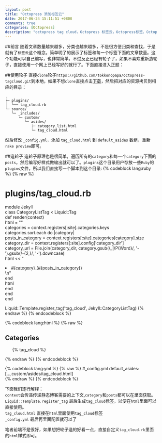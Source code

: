 ```yaml
---
layout: post
title: "Octopress 添加标签云"
date: 2017-06-24 15:11:51 +0800
comments: true
categories: [Octopress]
description: "octopress tag cloud，Octopress 标签云，Octopress标签，Octopress右侧标签，为Octopress添加右侧标签库，标签云，Octopress 标签云"
---
```

##前言
随着文章数量越来越多，分类也越来越多，不是很方便归类和查找，于是就有了`标签云`这个概念。简单明了的展示了标签和每一个标签下面的文章数量。这个功能可以自己编写，也非常简单。不过反正已经有轮子了，如果不喜欢重新造轮子，直接使用一个网上已经写好的就行了。下面直接进入正题：

##使用轮子
直接`clone`轮子`https://github.com/tokkonopapa/octopress-tagcloud.git`到本地，如果不想`clone`直接点击[下载](/assets/octopress-tagcloud-master.zip)，然后把对应的资源拷贝到相应的目录：
<!-- more -->
```
.
├─ plugins/
│  └── tag_cloud.rb
└─ source/
   └─ _includes/
      └─ custom/
         └─ asides/
            ├─ category_list.html
            └─ tag_cloud.html
```
然后修改 `_config.yml`，添加 `tag_cloud.html` 到 `default_asides` 数组，重新`rake preview`即可。

##造轮子
造轮子原理也是很简单，遍历所有的`category`和每一个`category`下面的`posts`，然后编写好样式做输出就可以了。`plugins`这个目录用户存放一些`Ruby`的`plugins`文件，所以我们直接写一个脚本到这个目录:
{% codeblock lang:ruby %}
{% raw %}
# plugins/tag_cloud.rb
module Jekyll  
  class CategoryListTag < Liquid::Tag  
    def render(context)  
      html = ""  
      categories = context.registers[:site].categories.keys  
      categories.sort.each do |category|  
        posts_in_category = context.registers[:site].categories[category].size  
        category_dir = context.registers[:site].config['category_dir']  
        category_url = File.join(category_dir, category.gsub(/_|\P{Word}/, '-').gsub(/-{2,}/, '-').downcase)  
        html << "<li class='category'><a href='/#{category_url}/'>#{category} (#{posts_in_category})</a></li>\n"  
      end  
      html  
    end  
  end  
end  

Liquid::Template.register_tag('tag_cloud', Jekyll::CategoryListTag) 
{% endraw %}
{% endcodeblock %}

{% codeblock lang:html %}
{% raw %}
<!-- source/_includes/custom/asides/tag_cloud.html-->
<section>  
  <h1>Categories</h1>  
  <ul id="categories">  
    {% tag_cloud %}  
  </ul>  
</section> 
{% endraw %}
{% endcodeblock %}

{% codeblock lang:yml %}
{% raw %}
#_config.yml
default_asides: [...,custom/asides/tag_cloud.html]  
{% endraw %}
{% endcodeblock %}

下面我们逐行解释：   
`context`会传递传递静态博客需要的上下文,`category`和`posts`都可以在里面获取。  
`Liquid::Template.register_tag` 最后生成`tag_cloud`标签，以便在`html`里面可以直接使用。  
`tag_cloud.html` 直接在`html`里面使用`tag_cloud`标签  
`_config.yml` 最后再里面配置就可以了

笔者前端不是很好，如果想把轮子造的好看一点，直接自定义`tag_cloud.rb`里面的`html`样式即可。


